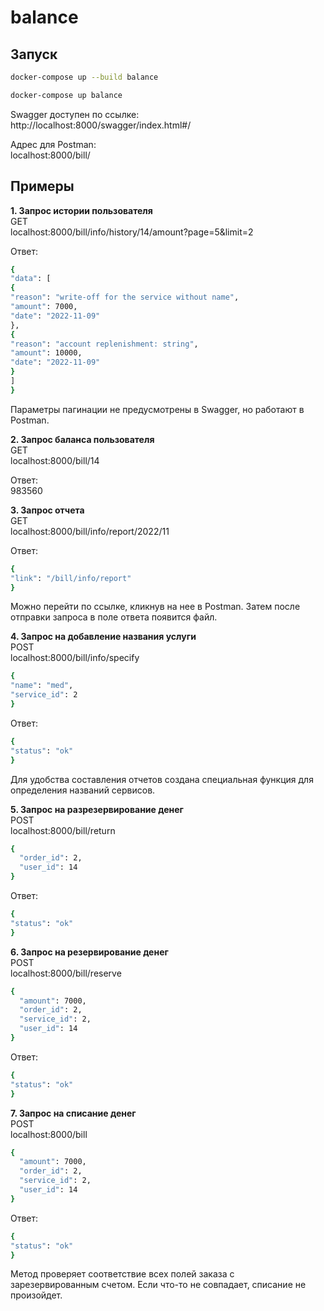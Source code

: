 # balance

## Запуск

```bash
docker-compose up --build balance

docker-compose up balance
```

Swagger доступен по ссылке:  
http://localhost:8000/swagger/index.html#/

Адрес для Postman:    
localhost:8000/bill/

## Примеры

**1. Запрос истории пользователя**  
GET  
localhost:8000/bill/info/history/14/amount?page=5&limit=2

Ответ: 
```bash
{  
"data": [  
{  
"reason": "write-off for the service without name",  
"amount": 7000,  
"date": "2022-11-09"  
},  
{  
"reason": "account replenishment: string",  
"amount": 10000,  
"date": "2022-11-09"  
}  
]  
}  
```

Параметры пагинации не предусмотрены в Swagger, но работают в Postman.

**2. Запрос баланса пользователя** <br />
GET  
localhost:8000/bill/14

Ответ:  
983560

**3. Запрос отчета**  
GET  
localhost:8000/bill/info/report/2022/11  

Ответ:  
```bash
{  
"link": "/bill/info/report"  
}
```

Можно перейти по ссылке, кликнув на нее в Postman. Затем после отправки запроса в поле ответа появится файл.

**4. Запрос на добавление названия услуги**  
POST    
localhost:8000/bill/info/specify  

```bash
{  
"name": "med",  
"service_id": 2  
}
```

Ответ: 
```bash 
{  
"status": "ok"  
}
```
Для удобства составления отчетов создана специальная функция для определения названий сервисов.

**5. Запрос на разрезервирование денег**  
POST    
localhost:8000/bill/return

```bash
{
  "order_id": 2,
  "user_id": 14
}
```

Ответ:
```bash 
{  
"status": "ok"  
}
```

**6. Запрос на резервирование денег**  
   POST    
   localhost:8000/bill/reserve

```bash
{
  "amount": 7000,
  "order_id": 2,
  "service_id": 2,
  "user_id": 14
}
```

Ответ:
```bash 
{  
"status": "ok"  
}
```

**7. Запрос на списание денег**  
   POST    
   localhost:8000/bill

```bash
{
  "amount": 7000,
  "order_id": 2,
  "service_id": 2,
  "user_id": 14
}
```

Ответ:
```bash 
{  
"status": "ok"  
}
```

Метод проверяет соответствие всех полей заказа с зарезервированным счетом. Если что-то не совпадает, списание не произойдет.
